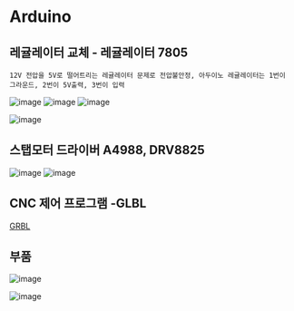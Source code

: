 Arduino
=========


레귤레이터 교체 - 레귤레이터 7805
----------------------------

`12V 전압을 5V로 떨어트리는 레귤레이터 문제로 전압불안정, 아두이노 레귤레이터는 1번이 그라운드, 2번이 5V출력, 3번이 입력`

![image](https://user-images.githubusercontent.com/30430227/176808473-92dada01-704c-46c3-af73-afbfabf788fa.png)
![image](https://user-images.githubusercontent.com/30430227/176807691-0be12aa2-1d53-4dcc-8076-5fc239123a29.png)
![image](https://user-images.githubusercontent.com/30430227/176807328-512dea41-4de9-484f-8499-85e71f0f5c3b.png)

![image](https://user-images.githubusercontent.com/30430227/176807389-ed632b36-62f0-4ed1-8948-d7e09ad7294d.png)



스탭모터 드라이버 A4988, DRV8825
--------------

![image](https://user-images.githubusercontent.com/30430227/176809240-90413b89-5b2b-450a-b45f-bbae24644486.png)
![image](https://user-images.githubusercontent.com/30430227/176809300-355b0103-cd8f-4b4a-b484-a21bd9183164.png)



CNC 제어 프로그램 -GLBL
---------------------

[GRBL](https://github.com/grbl/grbl)


부품 
-----

![image](https://user-images.githubusercontent.com/30430227/177021322-371d2eb6-c2b1-4f3a-92a9-7e88805fc1e6.png)

![image](https://user-images.githubusercontent.com/30430227/177085941-4d99d9af-3763-4bc3-ad31-84eb1cb7315f.png)
